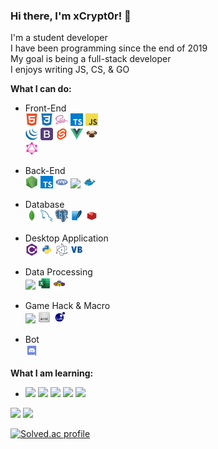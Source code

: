 ### Hi there, I'm xCrypt0r! 👋

I'm a student developer  
I have been programming since the end of 2019  
My goal is being a full-stack developer  
I enjoys writing JS, CS, & GO  

**What I can do:**  

* Front-End  
<code><img height="20" src="https://raw.githubusercontent.com/devicons/devicon/master/icons/html5/html5-plain.svg"></code>
<code><img height="20" src="https://raw.githubusercontent.com/devicons/devicon/master/icons/css3/css3-plain.svg"></code>
<code><img height="20" src="https://raw.githubusercontent.com/github/explore/80688e429a7d4ef2fca1e82350fe8e3517d3494d/topics/sass/sass.png"></code>
<code><img height="20" src="https://raw.githubusercontent.com/github/explore/80688e429a7d4ef2fca1e82350fe8e3517d3494d/topics/typescript/typescript.png"></code>
<code><img height="20" src="https://raw.githubusercontent.com/github/explore/80688e429a7d4ef2fca1e82350fe8e3517d3494d/topics/javascript/javascript.png"></code>  
<code><img height="20" src="https://raw.githubusercontent.com/devicons/devicon/master/icons/jquery/jquery-original.svg"></code>
<code><img height="20" src="https://raw.githubusercontent.com/github/explore/80688e429a7d4ef2fca1e82350fe8e3517d3494d/topics/bootstrap/bootstrap.png"></code>
<code><img height="20" src="https://github.com/vscode-icons/vscode-icons/blob/master/icons/file_type_svelte.svg"></code>
<code><img height="20" src="https://raw.githubusercontent.com/github/explore/80688e429a7d4ef2fca1e82350fe8e3517d3494d/topics/vue/vue.png"></code>
<code><img height="20" src="https://raw.githubusercontent.com/vscode-icons/vscode-icons/master/icons/file_type_pug.svg"></code>  
<code><img height="20" src="https://raw.githubusercontent.com/github/explore/5c058a388828bb5fde0bcafd4bc867b5bb3f26f3/topics/graphql/graphql.png"></code>

* Back-End  
<code><img height="20" src="https://raw.githubusercontent.com/github/explore/80688e429a7d4ef2fca1e82350fe8e3517d3494d/topics/nodejs/nodejs.png"></code>
<code><img height="20" src="https://raw.githubusercontent.com/github/explore/80688e429a7d4ef2fca1e82350fe8e3517d3494d/topics/typescript/typescript.png"></code>
<code><img height="20" src="https://raw.githubusercontent.com/devicons/devicon/master/icons/php/php-plain.svg"></code>
<code><img height="20" src="https://img.favpng.com/16/25/18/express-js-node-js-javascript-mongodb-png-favpng-pPeMDQUzpqsfi4Mq1QiWEtLrA.jpg"></code>
<code><img height="20" src="https://raw.githubusercontent.com/devicons/devicon/master/icons/docker/docker-original.svg"></code>

* Database  
<code><img height="20" src="https://raw.githubusercontent.com/devicons/devicon/master/icons/mongodb/mongodb-original.svg"></code>
<code><img height="20" src="https://raw.githubusercontent.com/devicons/devicon/master/icons/mysql/mysql-original.svg"></code>
<code><img height="20" src="https://raw.githubusercontent.com/github/explore/80688e429a7d4ef2fca1e82350fe8e3517d3494d/topics/postgresql/postgresql.png"></code>
<code><img height="20" src="https://raw.githubusercontent.com/vscode-icons/vscode-icons/master/icons/file_type_sqlite.svg"></code>
<code><img height="20" src="https://raw.githubusercontent.com/github/explore/80688e429a7d4ef2fca1e82350fe8e3517d3494d/topics/redis/redis.png"></code>

* Desktop Application  
<code><img height="20" src="https://raw.githubusercontent.com/devicons/devicon/master/icons/csharp/csharp-plain.svg"></code>
<code><img height="20" src="https://raw.githubusercontent.com/github/explore/80688e429a7d4ef2fca1e82350fe8e3517d3494d/topics/python/python.png"></code>
<code><img height="20" src="https://raw.githubusercontent.com/github/explore/80688e429a7d4ef2fca1e82350fe8e3517d3494d/topics/electron/electron.png"></code>
<code><img height="20" src="https://raw.githubusercontent.com/vscode-icons/vscode-icons/master/icons/file_type_vb.svg"></code>

* Data Processing  
<code><img height="20" src="https://image.flaticon.com/icons/png/512/2965/2965327.png"></code>
<code><img height="20" src="https://raw.githubusercontent.com/vscode-icons/vscode-icons/master/icons/file_type_excel.svg"></code>
<code><img height="20" src="https://raw.githubusercontent.com/vscode-icons/vscode-icons/master/icons/file_type_vba.svg"></code>


* Game Hack & Macro  
<code><img height="20" src="https://raw.githubusercontent.com/cheat-engine/cheat-engine/master/Cheat%20Engine/images/celogo.png"></code>
<code><img height="20" src="https://raw.githubusercontent.com/vscode-icons/vscode-icons/master/icons/file_type_autohotkey.svg"></code>
<code><img height="20" src="https://raw.githubusercontent.com/github/explore/80688e429a7d4ef2fca1e82350fe8e3517d3494d/topics/lua/lua.png"></code>

* Bot  
<code><img height="20" src="https://raw.githubusercontent.com/github/explore/80688e429a7d4ef2fca1e82350fe8e3517d3494d/topics/discord/discord.png"></code>

**What I am learning:**  
* <code><img height="20" src="http://m.office-365.co.kr/web/product/big/201605/9_shop1_168947.jpg"></code>
<code><img height="20" src="https://cdn.iconscout.com/icon/free/png-512/arduino-226072.png"></code>
<code><img height="20" src="https://encrypted-tbn0.gstatic.com/images?q=tbn:ANd9GcQSdGdMUK3OgHsOcwdpgy_4O4gAhSJjjscnjdUMFrBdtWx6hiTHnVBK8MF0ok8_3fo55Yw&usqp=CAU"></code>
<code><img height="20" src="https://apprecs.org/gp/images/app-icons/300/c4/in.pxlcraft.matlabexpo.jpg"></code>
<code><img height="20" src="https://blog.kakaocdn.net/dn/bgmi60/btqzBUZaa7a/vP8NfGApGxkIdJTSlnCrF1/img.png"></code>

<p align="left">
  <img src="https://github-readme-stats.vercel.app/api?username=xCrypt0r&show_icons=true&theme=dark&count_private=true&line_height=24">
  <img src="https://github-readme-stats.vercel.app/api/top-langs/?username=xCrypt0r&theme=dark&langs_count=8&show_icons=true&count_private=true&layout=compact">
</p>

[![Solved.ac profile](http://mazassumnida.wtf/api/v2/generate_badge?boj=xCrypt0r)](https://solved.ac/xcrypt0r)
